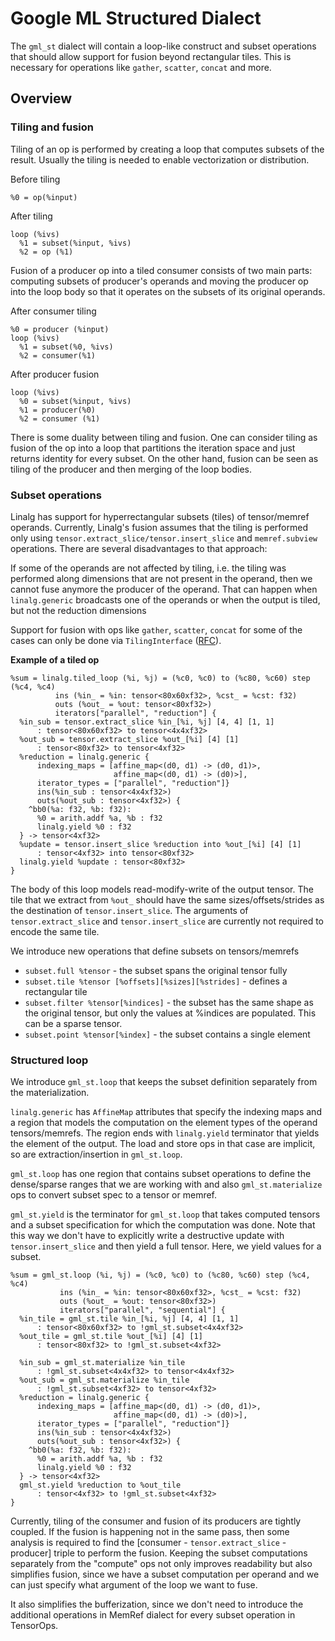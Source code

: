 # Google ML Structured Dialect

The `gml_st` dialect will contain a loop-like construct and subset operations
that should allow support for fusion beyond rectangular tiles. This is necessary
for operations like `gather`, `scatter`, `concat` and more.

## Overview
### Tiling and fusion

Tiling of an op is performed by creating a loop that computes subsets of the
result. Usually the tiling is needed to enable vectorization or distribution.

Before tiling

```
%0 = op(%input)
```

After tiling

```
loop (%ivs)
  %1 = subset(%input, %ivs)
  %2 = op (%1)
```

Fusion of a producer op into a tiled consumer consists of two main parts:
computing subsets of producer's operands and moving the producer op into the
loop body so that it operates on the subsets of its original operands.

After consumer tiling
```
%0 = producer (%input)
loop (%ivs)
  %1 = subset(%0, %ivs)
  %2 = consumer(%1)
```

After producer fusion

```
loop (%ivs)
  %0 = subset(%input, %ivs)
  %1 = producer(%0)
  %2 = consumer (%1)
```

There is some duality between tiling and fusion. One can consider tiling as
fusion of the op into a loop that partitions the iteration space and just
returns identity for every subset. On the other hand, fusion can be seen as
tiling of the producer and then merging of the loop bodies.

### Subset operations

Linalg has support for hyperrectangular subsets (tiles) of tensor/memref
operands. Currently, Linalg's fusion assumes that the tiling is performed only
using `tensor.extract_slice/tensor.insert_slice` and `memref.subview`
operations.
There are several disadvantages to that approach:

If some of the operands are not affected by tiling, i.e. the tiling was
performed along dimensions that are not present in the operand, then we cannot
fuse anymore the producer of the operand. That can happen when `linalg.generic`
broadcasts one of the operands or when the output is tiled, but not the
reduction dimensions

Support for fusion with ops like `gather`, `scatter`, `concat` for some of the
cases can only be done via `TilingInterface`
([RFC](https://llvm.discourse.group/t/rfc-for-tilinginterface-for-tiling-operations-that-dont-fit-into-linalg-structured-operation-definition/3897/7)).

**Example of a tiled op**

```
%sum = linalg.tiled_loop (%i, %j) = (%c0, %c0) to (%c80, %c60) step (%c4, %c4)
          ins (%in_ = %in: tensor<80x60xf32>, %cst_ = %cst: f32)
          outs (%out_ = %out: tensor<80xf32>)
          iterators["parallel", "reduction"] {
  %in_sub = tensor.extract_slice %in_[%i, %j] [4, 4] [1, 1]
      : tensor<80x60xf32> to tensor<4x4xf32>
  %out_sub = tensor.extract_slice %out_[%i] [4] [1]
      : tensor<80xf32> to tensor<4xf32>
  %reduction = linalg.generic {
      indexing_maps = [affine_map<(d0, d1) -> (d0, d1)>,
                       affine_map<(d0, d1) -> (d0)>],
      iterator_types = ["parallel", "reduction"]}
      ins(%in_sub : tensor<4x4xf32>)
      outs(%out_sub : tensor<4xf32>) {
    ^bb0(%a: f32, %b: f32):
      %0 = arith.addf %a, %b : f32
      linalg.yield %0 : f32
  } -> tensor<4xf32>
  %update = tensor.insert_slice %reduction into %out_[%i] [4] [1]
      : tensor<4xf32> into tensor<80xf32>
  linalg.yield %update : tensor<80xf32>
}
```

The body of this loop models read-modify-write of the output tensor. The tile
that we extract from `%out_` should have the same sizes/offsets/strides as the
destination of `tensor.insert_slice`. The arguments of `tensor.extract_slice`
and `tensor.insert_slice` are currently not required to encode the same tile.

We introduce new operations that define subsets on tensors/memrefs

 * `subset.full %tensor` - the subset spans the original tensor fully
 * `subset.tile %tensor [%offsets][%sizes][%strides]` - defines a rectangular
   tile
 * `subset.filter %tensor[%indices]` - the subset has the same shape as the
   original tensor, but only the values at %indices are populated. This can be a
   sparse tensor.
 * `subset.point %tensor[%index]` - the subset contains a single element

### Structured loop

We introduce `gml_st.loop` that keeps the subset definition separately from the
materialization.

`linalg.generic` has `AffineMap` attributes that specify the indexing maps and a
region that models the computation on the element types of the operand
tensors/memrefs. The region ends with `linalg.yield` terminator that yields the
element of the output. The load and store ops in that case are implicit, so
are extraction/insertion in `gml_st.loop`.

`gml_st.loop` has one region that contains subset operations to define the
dense/sparse ranges that we are working with and also `gml_st.materialize` ops
to convert subset spec to a tensor or memref.

`gml_st.yield` is the terminator for `gml_st.loop` that takes computed tensors
and a subset specification for which the computation was done. Note that this
way we don't have to explicitly write a destructive update with
`tensor.insert_slice` and then yield a full tensor. Here, we yield values for a
subset.


```
%sum = gml_st.loop (%i, %j) = (%c0, %c0) to (%c80, %c60) step (%c4, %c4)
           ins (%in_ = %in: tensor<80x60xf32>, %cst_ = %cst: f32)
           outs (%out_ = %out: tensor<80xf32>)
           iterators["parallel", "sequential"] {
  %in_tile = gml_st.tile %in_[%i, %j] [4, 4] [1, 1]
      : tensor<80x60xf32> to !gml_st.subset<4x4xf32>
  %out_tile = gml_st.tile %out_[%i] [4] [1]
      : tensor<80xf32> to !gml_st.subset<4xf32>

  %in_sub = gml_st.materialize %in_tile
      : !gml_st.subset<4x4xf32> to tensor<4x4xf32>
  %out_sub = gml_st.materialize %in_tile
      : !gml_st.subset<4xf32> to tensor<4xf32>
  %reduction = linalg.generic {
      indexing_maps = [affine_map<(d0, d1) -> (d0, d1)>,
                       affine_map<(d0, d1) -> (d0)>],
      iterator_types = ["parallel", "reduction"]}
      ins(%in_sub : tensor<4x4xf32>)
      outs(%out_sub : tensor<4xf32>) {
    ^bb0(%a: f32, %b: f32):
      %0 = arith.addf %a, %b : f32
      linalg.yield %0 : f32
  } -> tensor<4xf32>
  gml_st.yield %reduction to %out_tile
      : tensor<4xf32> to !gml_st.subset<4xf32>
}
```

Currently, tiling of the consumer and fusion of its producers are tightly
coupled. If the fusion is happening not in the same pass, then some analysis is
required to find the [consumer - `tensor.extract_slice` - producer] triple to
perform the fusion. Keeping the subset computations separately from the
"compute" ops not only improves readability but also simplifies fusion, since we
have a subset computation per operand and we can just specify what argument of
the loop we want to fuse.

It also simplifies the bufferization, since we don't need to introduce the
additional operations in MemRef dialect for every subset operation in TensorOps.
